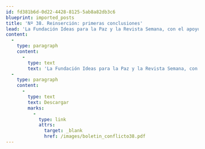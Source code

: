 ```yaml
---
id: fd381b6d-0d22-4428-8125-5ab8a82db3c6
blueprint: imported_posts
title: 'Nº 38. Reinserción: primeras conclusiones'
lead: 'La Fundación Ideas para la Paz y la Revista Semana, con el apoyo de las Embajadas de Holanda y Suecia y de la Fundación Konrad Adenauer, organizaron esta semana en Medellín el foro "Reconstrucción, Reinserción y Región". El foro estuvo seguido de un taller en el que participaron expertos internacionales del Banco Mundial, del Bonn International Center for Conversion y del PNUD, entre otros, así como representantes del Gobierno Nacional, de los gobiernos departamentales y locales, y miembros de la sociedad civil. A continuación reproducimos unas primeras conclusiones del taller que pretenden arrojar algunas luces sobre el proceso de reinserción en el que se embarcó el país.'
content:
  -
    type: paragraph
    content:
      -
        type: text
        text: 'La Fundación Ideas para la Paz y la Revista Semana, con el apoyo de las Embajadas de Holanda y Suecia y de la Fundación Konrad Adenauer, organizaron esta semana en Medellín el foro "Reconstrucción, Reinserción y Región". El foro estuvo seguido de un taller en el que participaron expertos internacionales del Banco Mundial, del Bonn International Center for Conversion y del PNUD, entre otros, así como representantes del Gobierno Nacional, de los gobiernos departamentales y locales, y miembros de la sociedad civil. A continuación reproducimos unas primeras conclusiones del taller. Las conclusiones no reflejan necesariamente el punto de vista individual de los participantes o de los patrocinadores del foro.'
  -
    type: paragraph
    content:
      -
        type: text
        text: Descargar
        marks:
          -
            type: link
            attrs:
              target: _blank
              href: /images/boletin_conflicto38.pdf
---
```

